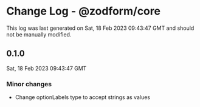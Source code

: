# Change Log - @zodform/core

This log was last generated on Sat, 18 Feb 2023 09:43:47 GMT and should not be manually modified.

## 0.1.0
Sat, 18 Feb 2023 09:43:47 GMT

### Minor changes

- Change optionLabels type to accept strings as values

